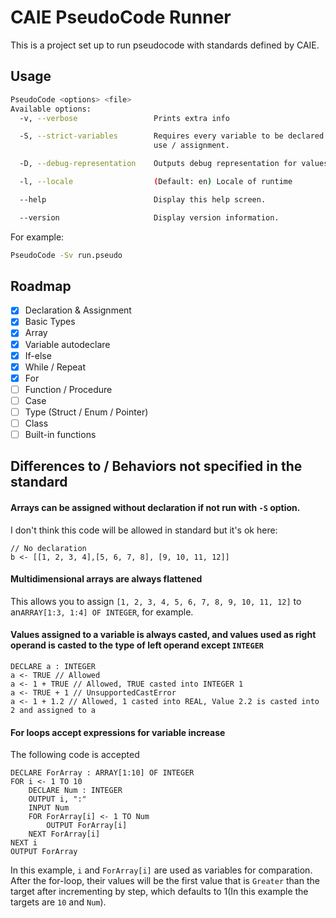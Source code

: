 # CAIE PseudoCode Runner

This is a project set up to run pseudocode with standards defined by CAIE.

## Usage

```sh
PseudoCode <options> <file>
Available options:
  -v, --verbose                 Prints extra info

  -S, --strict-variables        Requires every variable to be declared before
                                use / assignment.

  -D, --debug-representation    Outputs debug representation for values

  -l, --locale                  (Default: en) Locale of runtime

  --help                        Display this help screen.

  --version                     Display version information.

```

For example:

```sh
PseudoCode -Sv run.pseudo
```



## Roadmap

- [x] Declaration & Assignment
- [x] Basic Types
- [x] Array
- [x] Variable autodeclare
- [x] If-else
- [x] While / Repeat
- [x] For
- [ ] Function / Procedure
- [ ] Case
- [ ] Type (Struct / Enum / Pointer)
- [ ] Class
- [ ] Built-in functions

## Differences to / Behaviors not specified in the standard

#### Arrays can be assigned without declaration if not run with `-S` option.

I don't think this code will be allowed in standard but it's ok here:

```pseudocode
// No declaration
b <- [[1, 2, 3, 4],[5, 6, 7, 8], [9, 10, 11, 12]]
```

#### Multidimensional arrays are always flattened

This allows you to assign `[1, 2, 3, 4, 5, 6, 7, 8, 9, 10, 11, 12]` to an`ARRAY[1:3, 1:4] OF INTEGER`, for example.

#### Values assigned to a variable is always casted, and values used as right operand is casted to the type of left operand except `INTEGER`

```pseudocode
DECLARE a : INTEGER
a <- TRUE // Allowed
a <- 1 + TRUE // Allowed, TRUE casted into INTEGER 1
a <- TRUE + 1 // UnsupportedCastError
a <- 1 + 1.2 // Allowed, 1 casted into REAL, Value 2.2 is casted into 2 and assigned to a
```

#### For loops accept expressions for variable increase

The following code is accepted

```pseudocode
DECLARE ForArray : ARRAY[1:10] OF INTEGER
FOR i <- 1 TO 10
    DECLARE Num : INTEGER
    OUTPUT i, ":"
    INPUT Num
    FOR ForArray[i] <- 1 TO Num
        OUTPUT ForArray[i]
    NEXT ForArray[i]
NEXT i
OUTPUT ForArray
```

In this example, `i` and `ForArray[i]` are used as variables for comparation. After the for-loop, their values will be the first value that is `Greater` than the target after incrementing by step, which defaults to 1(In this example the targets are `10` and `Num`).



